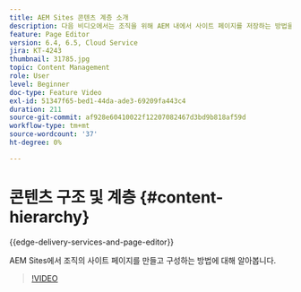 ```yaml
---
title: AEM Sites 콘텐츠 계층 소개
description: 다음 비디오에서는 조직을 위해 AEM 내에서 사이트 페이지를 저장하는 방법을 중점적으로 다룹니다.
feature: Page Editor
version: 6.4, 6.5, Cloud Service
jira: KT-4243
thumbnail: 31785.jpg
topic: Content Management
role: User
level: Beginner
doc-type: Feature Video
exl-id: 51347f65-bed1-44da-ade3-69209fa443c4
duration: 211
source-git-commit: af928e60410022f12207082467d3bd9b818af59d
workflow-type: tm+mt
source-wordcount: '37'
ht-degree: 0%

---
```


# 콘텐츠 구조 및 계층 {#content-hierarchy}

{{edge-delivery-services-and-page-editor}}

AEM Sites에서 조직의 사이트 페이지를 만들고 구성하는 방법에 대해 알아봅니다.

>[!VIDEO](https://video.tv.adobe.com/v/31785?quality=12&learn=on)
